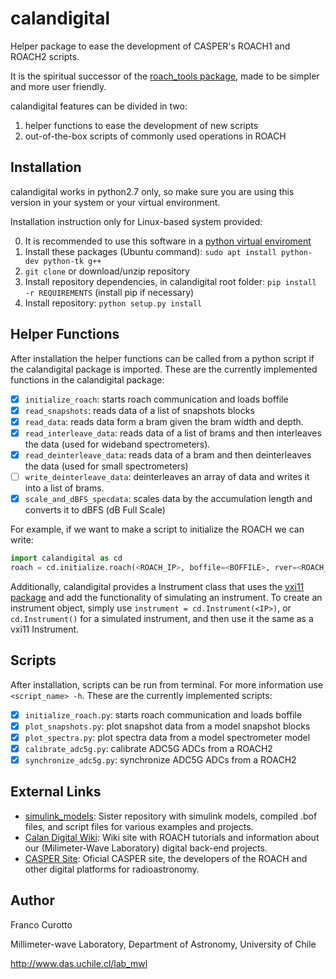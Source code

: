 # calandigital

Helper package to ease the development of CASPER's ROACH1 and ROACH2 scripts.

It is the spiritual successor of the [roach_tools package](https://github.com/FrancoCalan/roach_tools), made to be simpler and
more user friendly.

calandigital features can be divided in two: 

1. helper functions to ease the development of new scripts
2. out-of-the-box scripts of commonly used operations in ROACH

## Installation
calandigital works in python2.7 only, so make sure you are using this version in your system or your virtual environment.

Installation instruction only for Linux-based system provided:

0. It is recommended to use this software in a [python virtual enviroment](https://virtualenv.pypa.io/en/stable/)
1. Install these packages (Ubuntu command): `sudo apt install python-dev python-tk g++`
2. `git clone` or download/unzip repository
3. Install repository dependencies, in calandigital root folder: `pip install -r REQUIREMENTS` (install pip if necessary)
4. Install repository: `python setup.py install`

## Helper Functions
After installation the helper functions can be called from a python script if the calandigital package is imported. These are the currently implemented functions in the calandigital package:

- [x] `initialize_roach`: starts roach communication and loads boffile
- [x] `read_snapshots`: reads data of a list of snapshots blocks
- [x] `read_data`: reads data form a bram given the bram width and depth.
- [x] `read_interleave_data`: reads data of a list of brams and then interleaves the data (used for wideband spectrometers).
- [x] `read_deinterleave_data`: reads data of a bram and then deinterleaves the data (used for small spectrometers)
- [ ] `write_deinterleave_data`: deinterleaves an array of data and writes it into a list of brams.
- [x] `scale_and_dBFS_specdata`: scales data by the accumulation length and converts it to dBFS (dB Full Scale)

For example, if we want to make a script to initialize the ROACH we can write:
```python
import calandigital as cd
roach = cd.initialize.roach(<ROACH_IP>, boffile=<BOFFILE>, rver=<ROACH_VERSION>)
```

Additionally, calandigital provides a Instrument class that uses the [vxi11 package](https://github.com/python-ivi/python-vxi11) and add the functionality of simulating an instrument. To create an instrument object, simply use `instrument = cd.Instrument(<IP>)`, or `cd.Instrument()` for a simulated instrument, and then use it the same as a vxi11 Instrument.

## Scripts
After installation, scripts can be run from terminal. For more information use `<script_name> -h`. These are the currently implemented scripts:

- [x] `initialize_roach.py`: starts roach communication and loads boffile
- [x] `plot_snapshots.py`: plot snapshot data from a model snapshot blocks
- [x] `plot_spectra.py`: plot spectra data from a model spectrometer model
- [x] `calibrate_adc5g.py`: calibrate ADC5G ADCs from a ROACH2
- [x] `synchronize_adc5g.py`: synchronize ADC5G ADCs from a ROACH2

## External Links
* [simulink_models](https://github.com/FrancoCalan/simulink_models): Sister repository with simulink models, compiled .bof files, and script files for various examples and projects.
* [Calan Digital Wiki](https://sites.google.com/site/calandigital/): Wiki site with ROACH tutorials and information about our (Milimeter-Wave Laboratory) digital back-end projects.
* [CASPER Site](https://casper.berkeley.edu/): Oficial CASPER site, the developers of the ROACH and other digital platforms for radioastronomy.

## Author
Franco Curotto

Millimeter-wave Laboratory, Department of Astronomy, University of Chile

http://www.das.uchile.cl/lab_mwl
